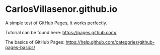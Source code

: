 # CarlosVillasenor.github.io
A simple test of GitHub Pages, it works perfectly.

Tutorial can be found here:
https://pages.github.com/

The basics of GitHub Pages:
https://help.github.com/categories/github-pages-basics/
